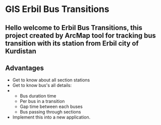 # GIS Erbil Bus Transitions
## Hello welcome to Erbil Bus Transitions, this project created by ArcMap tool for tracking bus transition with its station from Erbil city of Kurdistan

## Advantages
- Get to know about all section stations
- Get to know bus's all details:
- - Bus duration time
  - Per bus in a transition
  - Gap time between each buses
  - Bus passing through sections
- Implement this into a new application.
